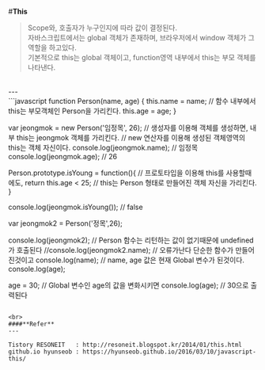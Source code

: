 #**This**
> Scope와, 호출자가 누구인지에 따라 값이 결정된다.<br>
> 자바스크립트에서는 global 객체가 존재하며, 브라우저에서 window 객체가 그 역할을 하고있다.<br>
> 기본적으로 this는 global 객체이고, function영역 내부에서 this는 부모 객체를 나타낸다.<br>
<br>
---
<br>
```javascript
function Person(name, age) {
    this.name = name; // 함수 내부에서 this는 부모객체인 Person을 가리킨다.
    this.age = age;
}

var jeongmok = new Person('임정목', 26); // 생성자를 이용해 객체를 생성하면, 내부 this는 jeongmok 객체를 가리킨다.
                                       // new 연산자를 이용해 생성된 객체영역의 this는 객체 자신이다.
console.log(jeongmok.name); // 임정목
console.log(jeongmok.age);  // 26

Person.prototype.isYoung = function(){ // 프로토타입을 이용해 this를 사용할때에도,
    return this.age < 25;              // this는 Person 형태로 만들어진 객체 자신을 가리킨다.
}

console.log(jeongmok.isYoung()); // false

var jeongmok2 = Person('정목',26);

console.log(jeongmok2);         // Person 함수는 리턴하는 값이 없기때문에 undefined가 호출된다
//console.log(jeongmok2.name);  // 오류가난다 단순한 함수가 만들어진것이고
console.log(name);              // name, age 값은 현재 Global 변수가 된것이다.
console.log(age);

age = 30;                       // Global 변수인 age의 값을 변화시키면
console.log(age);               // 30으로 출력된다

```

<br>
####**Refer**
---

Tistory RESONEIT   : http://resoneit.blogspot.kr/2014/01/this.html
github.io hyunseob : https://hyunseob.github.io/2016/03/10/javascript-this/
